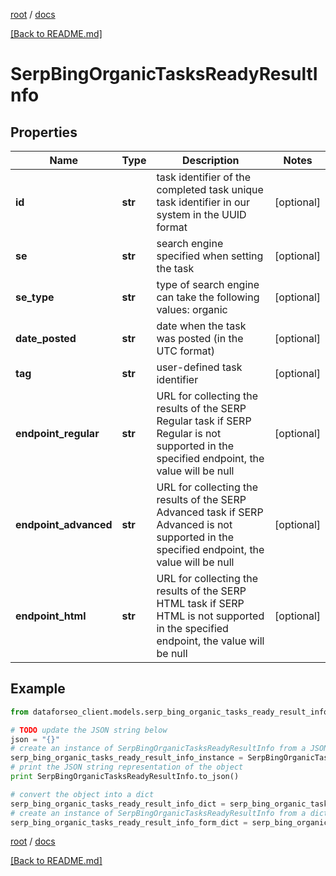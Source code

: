 [root](./../ "root") / [docs](./ "docs")

[[Back to README.md]](./../README.md "[Back to README.md]")

# SerpBingOrganicTasksReadyResultInfo

## Properties

Name | Type | Description | Notes
------------ | ------------- | ------------- | -------------
**id** | **str** | task identifier of the completed task unique task identifier in our system in the UUID format | [optional]
**se** | **str** | search engine specified when setting the task | [optional]
**se_type** | **str** | type of search engine can take the following values: organic | [optional]
**date_posted** | **str** | date when the task was posted (in the UTC format) | [optional]
**tag** | **str** | user-defined task identifier | [optional]
**endpoint_regular** | **str** | URL for collecting the results of the SERP Regular task if SERP Regular is not supported in the specified endpoint, the value will be null | [optional]
**endpoint_advanced** | **str** | URL for collecting the results of the SERP Advanced task if SERP Advanced is not supported in the specified endpoint, the value will be null | [optional]
**endpoint_html** | **str** | URL for collecting the results of the SERP HTML task if SERP HTML is not supported in the specified endpoint, the value will be null | [optional]

## Example

```python
from dataforseo_client.models.serp_bing_organic_tasks_ready_result_info import SerpBingOrganicTasksReadyResultInfo

# TODO update the JSON string below
json = "{}"
# create an instance of SerpBingOrganicTasksReadyResultInfo from a JSON string
serp_bing_organic_tasks_ready_result_info_instance = SerpBingOrganicTasksReadyResultInfo.from_json(json)
# print the JSON string representation of the object
print SerpBingOrganicTasksReadyResultInfo.to_json()

# convert the object into a dict
serp_bing_organic_tasks_ready_result_info_dict = serp_bing_organic_tasks_ready_result_info_instance.to_dict()
# create an instance of SerpBingOrganicTasksReadyResultInfo from a dict
serp_bing_organic_tasks_ready_result_info_form_dict = serp_bing_organic_tasks_ready_result_info.from_dict(serp_bing_organic_tasks_ready_result_info_dict)
```

  

[root](./../ "root") / [docs](./ "docs")

[[Back to README.md]](./../README.md "[Back to README.md]")